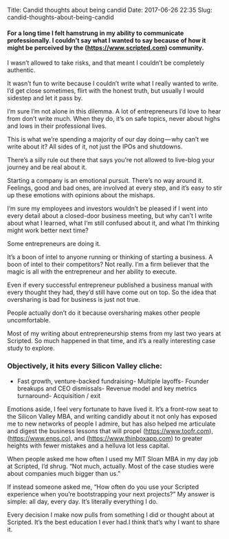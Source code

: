 Title: Candid thoughts about being candid
Date: 2017-06-26 22:35
Slug: candid-thoughts-about-being-candid

#### For a long time I felt hamstrung in my ability to communicate professionally. I couldn’t say what I wanted to say because of how it might be perceived by the (https://www.scripted.com) community.

I wasn’t allowed to take risks, and that meant I couldn’t be completely authentic.

It wasn’t fun to write because I couldn’t write what I really wanted to write. I’d get close sometimes, flirt with the honest truth, but usually I would sidestep and let it pass by.

I’m sure I’m not alone in this dilemma. A lot of entrepreneurs I’d love to hear from don’t write much. When they do, it’s on safe topics, never about highs and lows in their professional lives.

This is what we’re spending a majority of our day doing — why can’t we write about it? All sides of it, not just the IPOs and shutdowns.

There’s a silly rule out there that says you’re not allowed to live-blog your journey and be real about it.

Starting a company is an emotional pursuit. There’s no way around it. Feelings, good and bad ones, are involved at every step, and it’s easy to stir up these emotions with opinions about the mishaps.

I’m sure my employees and investors wouldn’t be pleased if I went into every detail about a closed-door business meeting, but why can’t I write about what I learned, what I’m still confused about it, and what I’m thinking might work better next time?

Some entrepreneurs are doing it.

It’s a boon of intel to anyone running or thinking of starting a business. A boon of intel to their competitors? Not really. I’m a firm believer that the magic is all with the entrepreneur and her ability to execute.

Even if every successful entrepreneur published a business manual with every thought they had, they’d still have come out on top. So the idea that oversharing is bad for business is just not true.

People actually don’t do it because oversharing makes other people uncomfortable.

Most of my writing about entrepreneurship stems from my last two years at Scripted. So much happened in that time, and it’s a really interesting case study to explore.

### Objectively, it hits every Silicon Valley cliche:

- Fast growth, venture-backed fundraising- Multiple layoffs- Founder breakups and CEO dismissals- Revenue model and key metrics turnaround- Acquisition / exit

Emotions aside, I feel very fortunate to have lived it. It’s a front-row seat to the Silicon Valley MBA, and writing candidly about it not only has exposed me to new networks of people I admire, but has also helped me articulate and digest the business lessons that will propel (https://www.toofr.com), (https://www.enps.co), and (https://www.thinboxapp.com) to greater heights with fewer mistakes and a helluva lot less capital.

When people asked me how often I used my MIT Sloan MBA in my day job at Scripted, I’d shrug. “Not much, actually. Most of the case studies were about companies much bigger than us.”

If instead someone asked me, “How often do you use your Scripted experience when you’re bootstrapping your next projects?” My answer is simple: all day, every day. It’s literally everything I do.

Every decision I make now pulls from something I did or thought about at Scripted. It’s the best education I ever had.I think that’s why I want to share it.